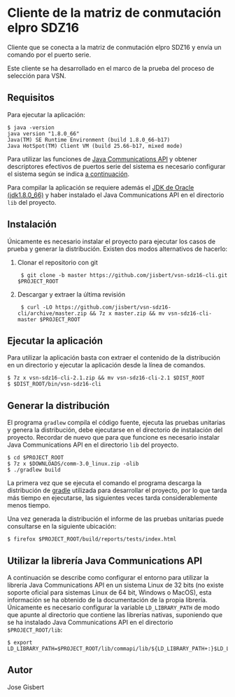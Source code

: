 # Cliente de la matriz de conmutación elpro SDZ16

Cliente que se conecta a la matriz de conmutación elpro SDZ16 y envía un comando por el puerto serie.

Este cliente se ha desarrollado en el marco de la prueba del proceso de selección para VSN.

## Requisitos

Para ejecutar la aplicación:

    $ java -version
    java version "1.8.0_66"
    Java(TM) SE Runtime Environment (build 1.8.0_66-b17)
    Java HotSpot(TM) Client VM (build 25.66-b17, mixed mode)

Para utilizar las funciones de [Java Communications API](http://www.oracle.com/technetwork/java/javasebusiness/downloads/java-archive-downloads-misc-419423.html) y obtener descriptores efectivos de puertos serie del sistema es necesario configurar el sistema según se indica [a continuación](#javax-comm).

Para compilar la aplicación se requiere además el [JDK de Oracle (jdk1.8.0_66)](http://www.oracle.com/technetwork/java/javase/downloads/index.html) y haber instalado el Java Communications API en el directorio `lib` del proyecto.

## Instalación

Únicamente es necesario instalar el proyecto para ejecutar los casos de prueba y generar la distribución. Existen dos modos alternativos de hacerlo:

1. Clonar el repositorio con git

        $ git clone -b master https://github.com/jisbert/vsn-sdz16-cli.git $PROJECT_ROOT

2. Descargar y extraer la última revisión

        $ curl -LO https://github.com/jisbert/vsn-sdz16-cli/archive/master.zip && 7z x master.zip && mv vsn-sdz16-cli-master $PROJECT_ROOT

## Ejecutar la aplicación

Para utilizar la aplicación basta con extraer el contenido de la distribución en un directorio y ejecutar la aplicación desde la línea de comandos.

    $ 7z x vsn-sdz16-cli-2.1.zip && mv vsn-sdz16-cli-2.1 $DIST_ROOT
    $ $DIST_ROOT/bin/vsn-sdz16-cli

## Generar la distribución

El programa `gradlew` compila el código fuente, ejecuta las pruebas unitarias y genera la distribución, debe ejecutarse en el directorio de instalación del proyecto. Recordar de nuevo que para que funcione es necesario instalar Java Communications API en el directorio `lib` del proyecto.

    $ cd $PROJECT_ROOT
    $ 7z x $DOWNLOADS/comm-3.0_linux.zip -olib
    $ ./gradlew build

La primera vez que se ejecuta el comando el programa descarga la distribución de [gradle](http://gradle.org/) utilizada para desarrollar el proyecto, por lo que tarda más tiempo en ejecutarse, las siguientes veces tarda considerablemente menos tiempo.

Una vez generada la distribución el informe de las pruebas unitarias puede consultarse en la siguiente ubicación:

    $ firefox $PROJECT_ROOT/build/reports/tests/index.html

## Utilizar la librería Java Communications API<a name="javax-comm"></a>

A continuación se describe como configurar el entorno para utilizar la librería Java Communications API en un sistema Linux de 32 bits (no existe soporte oficial para sistemas Linux de 64 bit, Windows o MacOS), esta información se ha obtenido de la documentación de la propia librería. Únicamente es necesario configurar la variable `LD_LIBRARY_PATH` de modo que apunte al directorio que contiene las librerías nativas, suponiendo que se ha instalado Java Communications API en el directorio `$PROJECT_ROOT/lib`:

    $ export LD_LIBRARY_PATH=$PROJECT_ROOT/lib/commapi/lib/${LD_LIBRARY_PATH+:}$LD_LIBRARY_PATH

## Autor

Jose Gisbert
